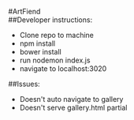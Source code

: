 #ArtFiend  
##Developer instructions:  
- Clone repo to machine
- npm install
- bower install
- run nodemon index.js
- navigate to localhost:3020  

##Issues:  
- Doesn't auto navigate to gallery
- Doesn't serve gallery.html partial
